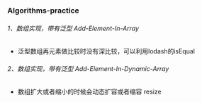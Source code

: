 ### Algorithms-practice

###### 1、数组实现，带有泛型 Add-Element-In-Array
 - 泛型数组再元素做比较时没有深比较，可以利用lodash的isEqual

 ###### 2、数组实现，带有泛型 Add-Element-In-Dynamic-Array
 - 数组扩大或者缩小的时候会动态扩容或者缩容 resize
